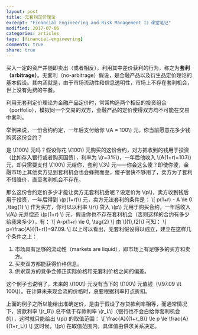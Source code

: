 ```yaml
---
layout: post
title: 无套利定价理论
excerpt: "Financial Engineering and Risk Management I》课堂笔记"
modified: 2017-07-06
categories: articles
tags: [financial-engineering]
comments: true
share: true
---
```

买入一定的资产并随即卖出（或者相反），利用其中差价获利的行为，称之为**套利（arbitrage）**。无套利（no-arbitrage）假设，是金融产品以及衍生品定价理论的基本假设。其内涵就是，由于市场流动性和信息透明性，市场上不存在套利机会，世上没有免费的午餐。

利用无套利定价理论为金融产品定价时，常常构造两个相反的投资组合（portfolio），模拟同一个交易的双方，金融产品的定价使得双方均不可能在交易中套利。

举例来说，一份合约约定，一年后支付给你 \\(A = 100\\) 元，你当前愿意花多少钱购买这份合约？

是 \\(100\\) 元吗？假设你花 \\(100\\) 元购买的这份合约，对方把收到的钱用于投资（比如存入银行或者购买国债），利率为 \\(r=3\%\\)，一年后他收入 \\(A(1+r)=103\\) 元，却只需要支付 \\(100\\) 元给你，套利 \\(3\\) 元——你会这么傻？即使你傻，金融市场上其他卖方见到套利机会也会蜂拥而至，傻子很快不够用了，卖方为了套利不惜降价，直至套利机会不存在。

那么这份合约定价多少才能让卖方无套利机会呢？设定价为 \\(p\\)，卖方收到钱后用于投资，一年后得到 \\(p(1+r)\\) 元，卖方无法套利的条件是：
\\[
p(1+r) - A \le 0 ,\tag{1}
\\]
作为买方，你可以以利率 \\(r\\) 贷入 \\(p\\) 元用于购买合约，一年后收入 \\(A\\) 元并偿还 \\(p(1+r) \\) 元，假设你也不存在套利机会（否则这样的合约有多少给我来多少），有：
\\[
A-p(1+r) \le 0, \tag{2}
\\]
由 \\((1),(2)\\) 可知：
\\[
p=\frac{A}{(1+r)}=97.09.
\\]
以上可以看出，无套利假设得以成立，建立在这样几个条件之上：

1. 市场具有足够的流动性（markets are liquid），即市场上有足够多的买方和卖方。
2. 买卖双方都能获得价格信息。
3. 供求双方的竞争会修正实际价格和无套利价格之间的偏差。

这个例子也说明了，未来的 \\(100\\) 元没有当下的 \\(100\\) 元值钱（\\(97.09 \lt 100\\)）。在计算未来现金流的价格时，总要根据利率打点折扣。

上面的例子之所以能给出准确定价，是由于假设了存贷款利率相等，而通常情况下，贷款利率 \\(r_B\\) 总不低于存款利率 \\(r_L\\)（银行也不会白给你套利机会的），这时就只能给出 \\(p\\) 的取值范围：
\\[
\frac{A}{(1+r_B)} \le p \le \frac{A}{(1+r_L)}
\\]
这时候，\\(p\\) 在取值范围内，具体值由供求关系决定。

